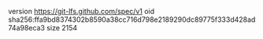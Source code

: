 version https://git-lfs.github.com/spec/v1
oid sha256:ffa9bd8374302b8590a38cc716d798e2189290dc89775f333d428ad74a98eca3
size 2154
